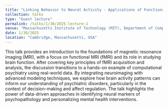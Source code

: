 ```yaml
---
title: "Linking Behavior to Neural Activity - Applications of Functional Magnetic Resonance Imaging and Computational Psychiatry"
collection: talks
type: "Guest lecture"
permalink: /talks/1/30/2025-lecture-1
venue: "Massachusetts Institute of Technology (MIT), Department of Computer Science"
date: 1/30/2025
location: "Cambridge, Massachusetts, USA"
---
```


This talk provides an introduction to the foundations of magnetic resonance imaging (MRI), with a focus on functional MRI (fMRI) and its role in studying brain function. After covering key principles of fMRI acquisition and analysis, the discussion transitions to a hands-on example of computational psychiatry using real-world data. By integrating neuroimaging with advanced modeling techniques, we explore how brain activity patterns can inform our understanding of psychiatric disorders, particularly in the context of decision-making and affect regulation. The talk highlights the power of data-driven approaches in identifying neural markers of psychopathology and personalizing mental health interventions.
